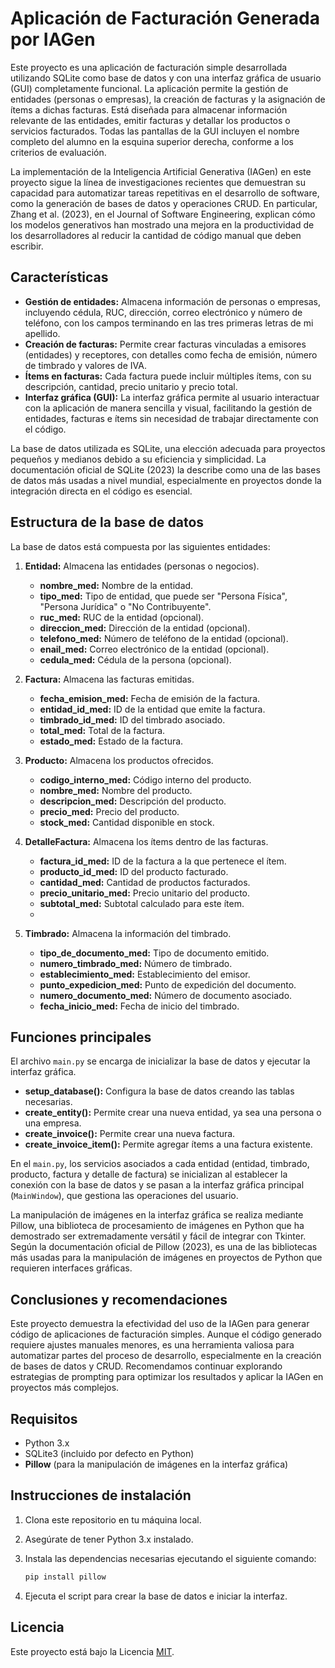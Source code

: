 # Aplicación de Facturación Generada por IAGen

Este proyecto es una aplicación de facturación simple desarrollada utilizando SQLite como base de datos y con una
interfaz gráfica de usuario (GUI) completamente funcional. La aplicación permite la gestión de entidades (personas o
empresas), la creación de facturas y la asignación de ítems a dichas facturas. Está diseñada para almacenar información
relevante de las entidades, emitir facturas y detallar los productos o servicios facturados. Todas las pantallas de la
GUI incluyen el nombre completo del alumno en la esquina superior derecha, conforme a los criterios de evaluación.

La implementación de la Inteligencia Artificial Generativa (IAGen) en este proyecto sigue la línea de investigaciones
recientes que demuestran su capacidad para automatizar tareas repetitivas en el desarrollo de software, como la
generación de bases de datos y operaciones CRUD. En particular, Zhang et al. (2023), en el Journal of Software
Engineering, explican cómo los modelos generativos han mostrado una mejora en la productividad de los desarrolladores al
reducir la cantidad de código manual que deben escribir.

## Características

- **Gestión de entidades:** Almacena información de personas o empresas, incluyendo cédula, RUC, dirección, correo
  electrónico y número de teléfono, con los campos terminando en las tres primeras letras de mi apellido.
- **Creación de facturas:**  Permite crear facturas vinculadas a emisores (entidades) y receptores, con detalles como
  fecha de emisión, número de timbrado y valores de IVA.
- **Ítems en facturas:** Cada factura puede incluir múltiples ítems, con su descripción, cantidad, precio unitario y
  precio total.
- **Interfaz gráfica (GUI):** La interfaz gráfica permite al usuario interactuar con la aplicación de manera sencilla y
  visual, facilitando la gestión de entidades, facturas e ítems sin necesidad de trabajar directamente con el código.

La base de datos utilizada es SQLite, una elección adecuada para proyectos pequeños y medianos debido a su eficiencia y
simplicidad. La documentación oficial de SQLite (2023) la describe como una de las bases de datos más usadas a nivel
mundial, especialmente en proyectos donde la integración directa en el código es esencial.

## Estructura de la base de datos

La base de datos está compuesta por las siguientes entidades:

1. **Entidad:** Almacena las entidades (personas o negocios).

    - **nombre_med:** Nombre de la entidad.
    - **tipo_med:** Tipo de entidad, que puede ser "Persona Física", "Persona Jurídica" o "No Contribuyente".
    - **ruc_med:** RUC de la entidad (opcional).
    - **direccion_med:** Dirección de la entidad (opcional).
    - **telefono_med:** Número de teléfono de la entidad (opcional).
    - **enail_med:** Correo electrónico de la entidad (opcional).
    - **cedula_med:** Cédula de la persona (opcional).

2. **Factura:** Almacena las facturas emitidas.

    - **fecha_emision_med:** Fecha de emisión de la factura.
    - **entidad_id_med:** ID de la entidad que emite la factura.
    - **timbrado_id_med:** ID del timbrado asociado.
    - **total_med:** Total de la factura.
    - **estado_med:** Estado de la factura.

3. **Producto:** Almacena los productos ofrecidos.

    - **codigo_interno_med:** Código interno del producto.
    - **nombre_med:** Nombre del producto.
    - **descripcion_med:** Descripción del producto.
    - **precio_med:** Precio del producto.
    - **stock_med:** Cantidad disponible en stock.

4. **DetalleFactura:** Almacena los ítems dentro de las facturas.

    - **factura_id_med:** ID de la factura a la que pertenece el ítem.
    - **producto_id_med:** ID del producto facturado.
    - **cantidad_med:** Cantidad de productos facturados.
    - **precio_unitario_med:** Precio unitario del producto.
    - **subtotal_med:** Subtotal calculado para este ítem.
    -
5. **Timbrado:** Almacena la información del timbrado.

    - **tipo_de_documento_med:** Tipo de documento emitido.
    - **numero_timbrado_med:** Número de timbrado.
    - **establecimiento_med:** Establecimiento del emisor.
    - **punto_expedicion_med:** Punto de expedición del documento.
    - **numero_documento_med:** Número de documento asociado.
    - **fecha_inicio_med:** Fecha de inicio del timbrado.

## Funciones principales

El archivo `main.py` se encarga de inicializar la base de datos y ejecutar la interfaz gráfica.

- **setup_database():** Configura la base de datos creando las tablas necesarias.
- **create_entity():** Permite crear una nueva entidad, ya sea una persona o una empresa.
- **create_invoice():** Permite crear una nueva factura.
- **create_invoice_item():** Permite agregar ítems a una factura existente.

En el `main.py`, los servicios asociados a cada entidad (entidad, timbrado, producto, factura y detalle de factura) se
inicializan al establecer la conexión con la base de datos y se pasan a la interfaz gráfica principal (`MainWindow`),
que gestiona las operaciones del usuario.

La manipulación de imágenes en la interfaz gráfica se realiza mediante Pillow, una biblioteca de procesamiento de
imágenes en Python que ha demostrado ser extremadamente versátil y fácil de integrar con Tkinter. Según la documentación
oficial de Pillow (2023), es una de las bibliotecas más usadas para la manipulación de imágenes en proyectos de Python
que requieren interfaces gráficas.

## Conclusiones y recomendaciones

Este proyecto demuestra la efectividad del uso de la IAGen para generar código de aplicaciones de facturación simples.
Aunque el código generado requiere ajustes manuales menores, es una herramienta valiosa para automatizar partes del
proceso de desarrollo, especialmente en la creación de bases de datos y CRUD. Recomendamos continuar explorando
estrategias de prompting para optimizar los resultados y aplicar la IAGen en proyectos más complejos.

## Requisitos

- Python 3.x
- SQLite3 (incluido por defecto en Python)
- **Pillow** (para la manipulación de imágenes en la interfaz gráfica)

## Instrucciones de instalación

1. Clona este repositorio en tu máquina local.
2. Asegúrate de tener Python 3.x instalado.
3. Instala las dependencias necesarias ejecutando el siguiente comando:

   ```bash
   pip install pillow
   ```

4. Ejecuta el script para crear la base de datos e iniciar la interfaz.

## Licencia

Este proyecto está bajo la Licencia [MIT](https://github.com/git/git-scm.com/blob/main/MIT-LICENSE.txt).